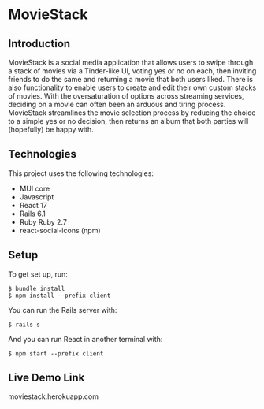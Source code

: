 # MovieStack

## Introduction

MovieStack is a social media application that allows users to swipe through a stack of movies via a Tinder-like UI, voting yes or no on each, then inviting friends to do the same and returning a movie that both users liked. There is also functionality to enable users to create and edit their own custom stacks of movies. With the oversaturation of options across streaming services, deciding on a movie can often been an arduous and tiring process. MovieStack streamlines the movie selection process by reducing the choice to a simple yes or no decision, then returns an album that both parties will (hopefully) be happy with.

## Technologies

This project uses the following technologies:
- MUI core
- Javascript
- React 17
- Rails 6.1
- Ruby Ruby 2.7
- react-social-icons (npm)

## Setup

To get set up, run:

```console
$ bundle install
$ npm install --prefix client
```

You can run the Rails server with:

```console
$ rails s
```

And you can run React in another terminal with:

```console
$ npm start --prefix client
```

## Live Demo Link

moviestack.herokuapp.com
